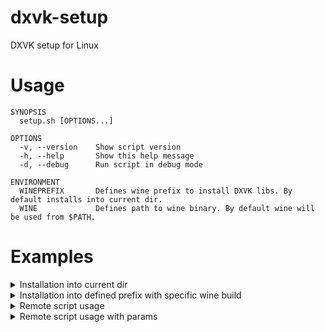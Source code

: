 # dxvk-setup
DXVK setup for Linux

# Usage

```shell
SYNOPSIS
  setup.sh [OPTIONS...]

OPTIONS
  -v, --version    Show script version
  -h, --help       Show this help message
  -d, --debug      Run script in debug mode

ENVIRONMENT
  WINEPREFIX       Defines wine prefix to install DXVK libs. By default installs into current dir.
  WINE             Defines path to wine binary. By default wine will be used from $PATH.
```

# Examples

<details>
  <summary>Installation into current dir</summary>

```shell
cd /home/user/.wine && setup.sh
```
</details>

<details>
  <summary>Installation into defined prefix with specific wine build</summary>

```shell
WINE=/home/user/.local/share/wine/bin/wine \
WINEPREFIX=/home/user/.wine \
setup.sh
```
</details>

<details>
  <summary>Remote script usage</summary>

```shell
curl -H 'Cache-Control: no-cache, no-store' \
  -s https://raw.githubusercontent.com/nafigator/dxvk-setup/refs/heads/main/setup.sh | \
WINE=/usr/bin/wine \
WINEPREFIX=~/.local/share/games/my-pfx \
bash
```
</details>

<details>
  <summary>Remote script usage with params</summary>

```shell
curl -H 'Cache-Control: no-cache, no-store' \
  -s https://raw.githubusercontent.com/nafigator/dxvk-setup/refs/heads/main/setup.sh | \
WINE=/usr/bin/wine \
WINEPREFIX=~/.local/share/games/my-pfx \
bash -s - -dh
```
</details>
